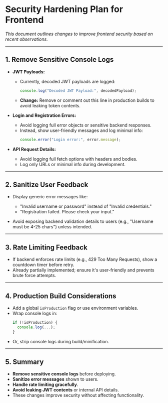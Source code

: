 # Security Hardening Plan for Frontend

_This document outlines changes to improve frontend security based on recent observations._

---

## 1. Remove Sensitive Console Logs

- **JWT Payloads:**
  - Currently, decoded JWT payloads are logged:
    ```js
    console.log("Decoded JWT Payload:", decodedPayload);
    ```
  - **Change:** Remove or comment out this line in production builds to avoid leaking token contents.

- **Login and Registration Errors:**
  - Avoid logging full error objects or sensitive backend responses.
  - Instead, show user-friendly messages and log minimal info:
    ```js
    console.error("Login error:", error.message);
    ```

- **API Request Details:**
  - Avoid logging full fetch options with headers and bodies.
  - Log only URLs or minimal info during development.

---

## 2. Sanitize User Feedback

- Display generic error messages like:
  - "Invalid username or password" instead of "Invalid credentials."
  - "Registration failed. Please check your input."

- Avoid exposing backend validation details to users (e.g., "Username must be 4-25 chars") unless intended.

---

## 3. Rate Limiting Feedback

- If backend enforces rate limits (e.g., 429 Too Many Requests), show a countdown timer before retry.
- Already partially implemented; ensure it's user-friendly and prevents brute force attempts.

---

## 4. Production Build Considerations

- Add a global `isProduction` flag or use environment variables.
- Wrap console logs in:
  ```js
  if (!isProduction) {
    console.log(...);
  }
  ```
- Or, strip console logs during build/minification.

---

## 5. Summary

- **Remove sensitive console logs** before deploying.
- **Sanitize error messages** shown to users.
- **Handle rate limiting gracefully**.
- **Avoid leaking JWT contents** or internal API details.
- These changes improve security without affecting functionality.